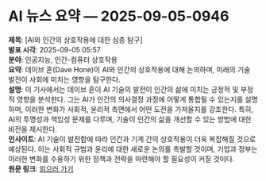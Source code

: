 # AI 뉴스 요약 — 2025-09-05-0946

**제목**: [AI와 인간의 상호작용에 대한 심층 탐구]  
**발표 시각**: 2025-09-05 05:57  
**분야**: 인공지능, 인간-컴퓨터 상호작용  
**요약**: 데이브 혼(Dave Hone)이 AI와 인간의 상호작용에 대해 논의하며, 미래의 기술 발전이 사회에 미치는 영향을 탐구한다.  
**설명**: 이 기사에서는 데이브 혼이 AI 기술의 발전이 인간의 삶에 미치는 긍정적 및 부정적 영향을 분석한다. 그는 AI가 인간의 의사결정 과정에 어떻게 통합될 수 있는지를 설명하며, 이러한 변화가 사회적, 윤리적 측면에서 어떤 도전을 가져올지를 강조한다. 특히, AI의 투명성과 책임성 문제를 다루며, 기술이 인간의 삶을 개선할 수 있는 방법에 대한 비전을 제시한다.  
**인사이트**: AI 기술이 발전함에 따라 인간과 기계 간의 상호작용이 더욱 복잡해질 것으로 예상된다. 이는 사회적 규범과 윤리에 대한 새로운 논의를 촉발할 것이며, 기업과 정부는 이러한 변화를 수용하기 위한 정책과 전략을 마련해야 할 필요성이 커질 것이다.  
**원문 링크**: [읽으러 가기](https://lexfridman.com/dave-hone/?utm_source=rss&utm_medium=rss&utm_campaign=dave-hone)
